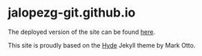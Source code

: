 # jalopezg-git.github.io

The deployed version of the site can be found [here](https://jalopezg-git.github.io/).

This site is proudly based on the [Hyde](http://hyde.getpoole.com) Jekyll theme by Mark Otto.
